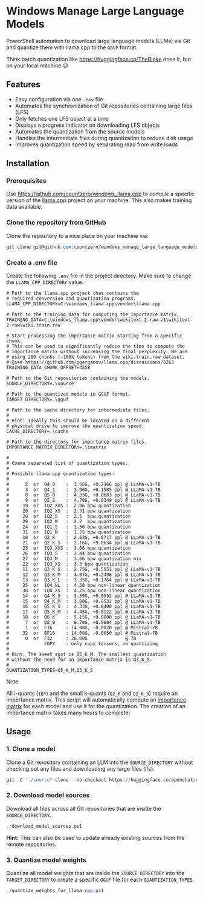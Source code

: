 # Windows Manage Large Language Models

PowerShell automation to download large language models (LLMs) via Git and quantize them with llama.cpp to the `GGUF` format.

Think batch quantization like https://huggingface.co/TheBloke does it, but on your local machine :wink:

## Features

- Easy configuration via one `.env` file
- Automates the synchronization of Git repositories containing large files (LFS)
- Only fetches one LFS object at a time
- Displays a progress indicator on downloading LFS objects
- Automates the quantization from the source models
- Handles the intermediate files during quantization to reduce disk usage
- Improves quantization speed by separating read from write loads

## Installation

### Prerequisites

Use https://github.com/countzero/windows_llama.cpp to compile a specific version of the [llama.cpp](https://github.com/ggerganov/llama.cpp) project on your machine. This also makes training data available.


### Clone the repository from GitHub

Clone the repository to a nice place on your machine via:

```PowerShell
git clone git@github.com:countzero/windows_manage_large_language_models.git
```

### Create a .env file

Create the following `.env` file in the project directory. Make sure to change the `LLAMA_CPP_DIRECTORY` value.

```Env
# Path to the llama.cpp project that contains the
# required conversion and quantization programs.
LLAMA_CPP_DIRECTORY=C:\windows_llama.cpp\vendor\llama.cpp

# Path to the training data for computing the importance matrix.
TRAINING_DATA=C:\windows_llama.cpp\vendor\wikitext-2-raw-v1\wikitext-2-raw\wiki.train.raw

# Start processing the importance matrix starting from a specific chunk.
# This can be used to significantly reduce the time to compute the
# importance matrix without increasing the final perplexity. We are
# using 200 chunks (~100k tokens) from the wiki.train.raw dataset.
# @see https://github.com/ggerganov/llama.cpp/discussions/5263
TRAINING_DATA_CHUNK_OFFSET=4558

# Path to the Git repositories containing the models.
SOURCE_DIRECTORY=.\source

# Path to the quantized models in GGUF format.
TARGET_DIRECTORY=.\gguf

# Path to the cache directory for intermediate files.
#
# Hint: Ideally this should be located on a different
# physical drive to improve the quantization speed.
CACHE_DIRECTORY=.\cache

# Path to the directory for importance matrix files.
IMPORTANCE_MATRIX_DIRECTORY=.\imatrix

#
# Comma separated list of quantization types.
#
# Possible llama.cpp quantization types:
#
#      2  or  Q4_0    :  3.56G, +0.2166 ppl @ LLaMA-v1-7B
#      3  or  Q4_1    :  3.90G, +0.1585 ppl @ LLaMA-v1-7B
#      8  or  Q5_0    :  4.33G, +0.0683 ppl @ LLaMA-v1-7B
#      9  or  Q5_1    :  4.70G, +0.0349 ppl @ LLaMA-v1-7B
#     19  or  IQ2_XXS :  2.06 bpw quantization
#     20  or  IQ2_XS  :  2.31 bpw quantization
#     28  or  IQ2_S   :  2.5  bpw quantization
#     29  or  IQ2_M   :  2.7  bpw quantization
#     24  or  IQ1_S   :  1.56 bpw quantization
#     31  or  IQ1_M   :  1.75 bpw quantization
#     10  or  Q2_K    :  2.63G, +0.6717 ppl @ LLaMA-v1-7B
#     21  or  Q2_K_S  :  2.16G, +9.0634 ppl @ LLaMA-v1-7B
#     23  or  IQ3_XXS :  3.06 bpw quantization
#     26  or  IQ3_S   :  3.44 bpw quantization
#     27  or  IQ3_M   :  3.66 bpw quantization mix
#     22  or  IQ3_XS  :  3.3 bpw quantization
#     11  or  Q3_K_S  :  2.75G, +0.5551 ppl @ LLaMA-v1-7B
#     12  or  Q3_K_M  :  3.07G, +0.2496 ppl @ LLaMA-v1-7B
#     13  or  Q3_K_L  :  3.35G, +0.1764 ppl @ LLaMA-v1-7B
#     25  or  IQ4_NL  :  4.50 bpw non-linear quantization
#     30  or  IQ4_XS  :  4.25 bpw non-linear quantization
#     14  or  Q4_K_S  :  3.59G, +0.0992 ppl @ LLaMA-v1-7B
#     15  or  Q4_K_M  :  3.80G, +0.0532 ppl @ LLaMA-v1-7B
#     16  or  Q5_K_S  :  4.33G, +0.0400 ppl @ LLaMA-v1-7B
#     17  or  Q5_K_M  :  4.45G, +0.0122 ppl @ LLaMA-v1-7B
#     18  or  Q6_K    :  5.15G, +0.0008 ppl @ LLaMA-v1-7B
#      7  or  Q8_0    :  6.70G, +0.0004 ppl @ LLaMA-v1-7B
#      1  or  F16     : 14.00G, -0.0020 ppl @ Mistral-7B
#     32  or  BF16    : 14.00G, -0.0050 ppl @ Mistral-7B
#      0  or  F32     : 26.00G              @ 7B
#             COPY    : only copy tensors, no quantizing
#
# Hint: The sweet spot is Q5_K_M. The smallest quantization
# without the need for an importance matrix is Q3_K_S.
#
QUANTIZATION_TYPES=Q5_K_M,Q3_K_S
```

> [!NOTE]
> All i-quants (`IQ*`) and the small k-quants (`Q2_K` and `Q2_K_S`) require an importance matrix. This script will automatically compute an [importance matrix](https://github.com/ggerganov/llama.cpp/tree/master/examples/imatrix) for each model and use it for the quantization. The creation of an importance matrix takes many hours to complete!

## Usage

### 1. Clone a model

Clone a Git repository containing an LLM into the `SOURCE_DIRECTORY` without checking out any files and downloading any large files (lfs).

```PowerShell
git -C "./source" clone --no-checkout https://huggingface.co/openchat/openchat-3.6-8b-20240522
```

### 2. Download model sources

Download all files across all Git repositories that are inside the `SOURCE_DIRECTORY`.

```PowerShell
./download_model_sources.ps1
```

**Hint:** This can also be used to update already existing sources from the remote repositories.

### 3. Quantize model weights

Quantize all model weights that are inside the `SOURCE_DIRECTORY` into the `TARGET_DIRECTORY` to create a specific `GGUF` file for each `QUANTIZATION_TYPES`.

```PowerShell
./quantize_weights_for_llama.cpp.ps1
```
